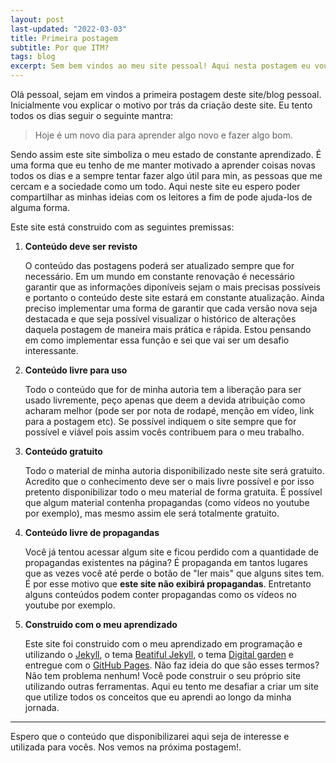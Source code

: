 ```yaml
---
layout: post
last-updated: "2022-03-03"
title: Primeira postagem
subtitle: Por que ITM? 
tags: blog
excerpt: Sem bem vindos ao meu site pessoal! Aqui nesta postagem eu vou contar para vocês a história por traz do nome do site e também as premissas que quero seguir na construção e edição do mesmo. 
---
```


Olá pessoal, sejam em vindos a primeira postagem deste site/blog pessoal. Inicialmente vou explicar o motivo por trás da criação deste site. Eu tento todos os dias seguir o seguinte mantra: 

> Hoje é um novo dia para aprender algo novo e fazer algo bom. 

Sendo assim este site simboliza o meu estado de constante aprendizado. É uma forma que eu tenho de me manter motivado a aprender coisas novas todos os dias e a sempre tentar fazer algo útil para min, as pessoas que me cercam e a sociedade como um todo. Aqui neste site eu espero poder compartilhar as minhas ideias com os leitores a fim de pode ajuda-los de alguma forma. 

Este site está construido com as seguintes premissas: 

1. **Conteúdo deve ser revisto**

    O conteúdo das postagens poderá ser atualizado sempre que for necessário. Em um mundo em constante renovação é necessário garantir que as informações diponíveis sejam o mais precisas possíveis e portanto o conteúdo deste site estará em constante atualização. Ainda preciso implementar uma forma de garantir que cada versão nova seja destacada e que seja possível visualizar o histórico de alterações daquela postagem de maneira mais prática e rápida. Estou pensando em como implementar essa função e sei que vai ser um desafio interessante. 

2. **Conteúdo livre para uso**

    Todo o conteúdo que for de minha autoria tem a liberação para ser usado livremente, peço apenas que deem a devida atribuição como acharam melhor (pode ser por nota de rodapé, menção em vídeo, link para a postagem etc). Se possível indiquem o site sempre que for possível e viável pois assim vocês contribuem para o meu trabalho. 

3. **Conteúdo gratuito**

    Todo o material de minha autoria disponibilizado neste site será gratuito. Acredito que o conhecimento deve ser o mais livre possível e por isso pretento disponibilizar todo o meu material de forma gratuita. É possível que algum material contenha propagandas (como vídeos no youtube por exemplo), mas mesmo assim ele será totalmente gratuito. 

4. **Conteúdo livre de propagandas** 

    Você já tentou acessar algum site e ficou perdido com a quantidade de propagandas existentes na página? É propaganda em tantos lugares que as vezes você até perde o botão de "ler mais" que alguns sites tem. É por esse motivo que **este site não exibirá propagandas**. Entretanto alguns conteúdos podem conter propagandas como os vídeos no youtube por exemplo. 

5. **Construido com o meu aprendizado**

    Este site foi construido com o meu aprendizado em programação e utilizando o [Jekyll](https://jekyllrb.com/), o tema [Beatiful Jekyll](https://github.com/daattali/beautiful-jekyll), o tema [Digital garden](https://github.com/maximevaillancourt/digital-garden-jekyll-template) e entregue com o [GitHub Pages](https://pages.github.com/). Não faz ideia do que são esses termos? Não tem problema nenhum! Você pode construir o seu próprio site utilizando outras ferramentas. Aqui eu tento me desafiar a criar um site que utilize todos os conceitos que eu aprendi ao longo da minha jornada. 

---

Espero que o conteúdo que disponibilizarei aqui seja de interesse e utilizada para vocês. Nos vemos na próxima postagem!.